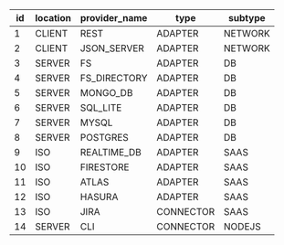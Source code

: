 | id  | location | provider_name | type      | subtype |
| --- | -------- | ------------- | --------- | ------- |
| 1   | CLIENT   | REST          | ADAPTER   | NETWORK |
| 2   | CLIENT   | JSON_SERVER   | ADAPTER   | NETWORK |
| 3   | SERVER   | FS            | ADAPTER   | DB      |
| 4   | SERVER   | FS_DIRECTORY  | ADAPTER   | DB      |
| 5   | SERVER   | MONGO_DB      | ADAPTER   | DB      |
| 6   | SERVER   | SQL_LITE      | ADAPTER   | DB      |
| 7   | SERVER   | MYSQL         | ADAPTER   | DB      |
| 8   | SERVER   | POSTGRES      | ADAPTER   | DB      |
| 9   | ISO      | REALTIME_DB   | ADAPTER   | SAAS    |
| 10  | ISO      | FIRESTORE     | ADAPTER   | SAAS    |
| 11  | ISO      | ATLAS         | ADAPTER   | SAAS    |
| 12  | ISO      | HASURA        | ADAPTER   | SAAS    |
| 13  | ISO      | JIRA          | CONNECTOR | SAAS    |
| 14  | SERVER   | CLI           | CONNECTOR | NODEJS  |
